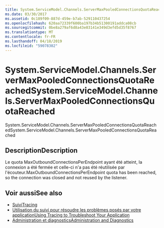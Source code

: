 ```yaml
---
title: System.ServiceModel.Channels.ServerMaxPooledConnectionsQuotaReached
ms.date: 03/30/2017
ms.assetid: 0c189f09-887d-459e-b7ab-529110437254
ms.openlocfilehash: 620aa72339f600ba197b34b51300191addca08cb
ms.sourcegitcommit: 0be8a279af6d8a43e03141e349d3efd5d35f8767
ms.translationtype: MT
ms.contentlocale: fr-FR
ms.lasthandoff: 04/18/2019
ms.locfileid: "59078302"
---
```

# <a name="systemservicemodelchannelsservermaxpooledconnectionsquotareached"></a><span data-ttu-id="b0d39-102">System.ServiceModel.Channels.ServerMaxPooledConnectionsQuotaReached</span><span class="sxs-lookup"><span data-stu-id="b0d39-102">System.ServiceModel.Channels.ServerMaxPooledConnectionsQuotaReached</span></span>
<span data-ttu-id="b0d39-103">System.ServiceModel.Channels.ServerMaxPooledConnectionsQuotaReached</span><span class="sxs-lookup"><span data-stu-id="b0d39-103">System.ServiceModel.Channels.ServerMaxPooledConnectionsQuotaReached</span></span>  
  
## <a name="description"></a><span data-ttu-id="b0d39-104">Description</span><span class="sxs-lookup"><span data-stu-id="b0d39-104">Description</span></span>  
 <span data-ttu-id="b0d39-105">Le quota MaxOutboundConnectionsPerEndpoint ayant été atteint, la connexion a été fermée et celle-ci n'a pas été réutilisée par l'écouteur.</span><span class="sxs-lookup"><span data-stu-id="b0d39-105">MaxOutboundConnectionsPerEndpoint quota has been reached, so the connection was closed and not reused by the listener.</span></span>  
  
## <a name="see-also"></a><span data-ttu-id="b0d39-106">Voir aussi</span><span class="sxs-lookup"><span data-stu-id="b0d39-106">See also</span></span>

- [<span data-ttu-id="b0d39-107">Suivi</span><span class="sxs-lookup"><span data-stu-id="b0d39-107">Tracing</span></span>](../../../../../docs/framework/wcf/diagnostics/tracing/index.md)
- [<span data-ttu-id="b0d39-108">Utilisation du suivi pour résoudre les problèmes posés par votre application</span><span class="sxs-lookup"><span data-stu-id="b0d39-108">Using Tracing to Troubleshoot Your Application</span></span>](../../../../../docs/framework/wcf/diagnostics/tracing/using-tracing-to-troubleshoot-your-application.md)
- [<span data-ttu-id="b0d39-109">Administration et diagnostics</span><span class="sxs-lookup"><span data-stu-id="b0d39-109">Administration and Diagnostics</span></span>](../../../../../docs/framework/wcf/diagnostics/index.md)

